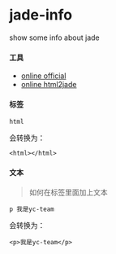 jade-info
=========

show some info about jade


#### 工具

* [online official](http://jade-lang.com/)
* [online html2jade](http://html2jade.aaron-powell.com/)



#### 标签

```shell
html
```

会转换为：

```shell
<html></html>
```


#### 文本

> 如何在标签里面加上文本

```shell
p 我是yc-team
```

会转换为：

```shell
<p>我是yc-team</p>
```
